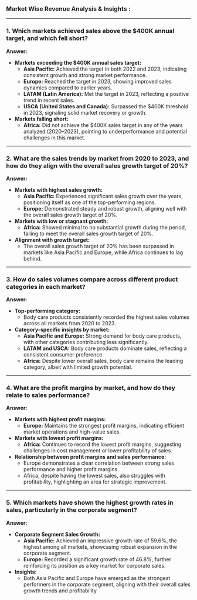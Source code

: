 ### Market Wise Revenue Analysis & Insights :
* * *

### 1\. Which markets achieved sales above the $400K annual target, and which fell short?

**Answer:**

*   **Markets exceeding the $400K annual sales target:**
    *   **Asia Pacific:** Achieved the target in both 2022 and 2023, indicating consistent growth and strong market performance.
    *   **Europe:** Reached the target in 2023, showing improved sales dynamics compared to earlier years.
    *   **LATAM (Latin America):** Met the target in 2023, reflecting a positive trend in recent sales.
    *   **USCA (United States and Canada):** Surpassed the $400K threshold in 2023, signaling solid market recovery or growth.
*   **Markets falling short:**
    *   **Africa:** Did not achieve the $400K sales target in any of the years analyzed (2020–2023), pointing to underperformance and potential challenges in this market.

* * *

### 2\. What are the sales trends by market from 2020 to 2023, and how do they align with the overall sales growth target of 20%?

**Answer:**

*   **Markets with highest sales growth:**
    *   **Asia Pacific:** Experienced significant sales growth over the years, positioning itself as one of the top-performing regions.
    *   **Europe:** Demonstrated steady and robust growth, aligning well with the overall sales growth target of 20%.
*   **Markets with low or stagnant growth:**
    *   **Africa:** Showed minimal to no substantial growth during the period, failing to meet the overall sales growth target of 20%.
*   **Alignment with growth target:**
    *   The overall sales growth target of 20% has been surpassed in markets like Asia Pacific and Europe, while Africa continues to lag behind.

* * *

### 3\. How do sales volumes compare across different product categories in each market?

**Answer:**

*   **Top-performing category:**
    *   Body care products consistently recorded the highest sales volumes across all markets from 2020 to 2023.
*   **Category-specific insights by market:**
    *   **Asia Pacific and Europe:** Strong demand for body care products, with other categories contributing less significantly.
    *   **LATAM and USCA:** Body care products dominate sales, reflecting a consistent consumer preference.
    *   **Africa:** Despite lower overall sales, body care remains the leading category, albeit with limited growth potential.

* * *

### 4\. What are the profit margins by market, and how do they relate to sales performance?

**Answer:**

*   **Markets with highest profit margins:**
    *   **Europe:** Maintains the strongest profit margins, indicating efficient market operations and high-value sales.
*   **Markets with lowest profit margins:**
    *   **Africa:** Continues to record the lowest profit margins, suggesting challenges in cost management or lower profitability of sales.
*   **Relationship between profit margins and sales performance:**
    *   Europe demonstrates a clear correlation between strong sales performance and higher profit margins.
    *   Africa, despite having the lowest sales, also struggles with profitability, highlighting an area for strategic improvement.

* * *

### 5\. Which markets have shown the highest growth rates in sales, particularly in the corporate segment?

**Answer:**

*   **Corporate Segment Sales Growth:**
    *   **Asia Pacific:** Achieved an impressive growth rate of 59.6%, the highest among all markets, showcasing robust expansion in the corporate segment.
    *   **Europe:** Recorded a significant growth rate of 46.8%, further reinforcing its position as a key market for corporate sales.
*   **Insights:**
    *   Both Asia Pacific and Europe have emerged as the strongest performers in the corporate segment, aligning with their overall sales growth trends and profitability
